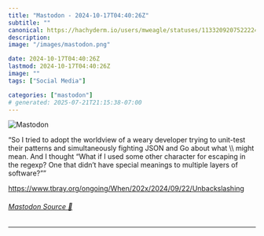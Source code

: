 ```yaml
---
title: "Mastodon - 2024-10-17T04:40:26Z"
subtitle: ""
canonical: https://hachyderm.io/users/mweagle/statuses/113320920752222490
description:
image: "/images/mastodon.png"

date: 2024-10-17T04:40:26Z
lastmod: 2024-10-17T04:40:26Z
image: ""
tags: ["Social Media"]

categories: ["mastodon"]
# generated: 2025-07-21T21:15:38-07:00
---
```

![Mastodon](/images/mastodon.png)

<p>“So I tried to adopt the worldview of a weary developer trying to unit-test their patterns and simultaneously fighting JSON and Go about what \\ might mean. And I thought “What if I used some other character for escaping in the regexp? One that didn’t have special meanings to multiple layers of software?””</p><p><a href="https://www.tbray.org/ongoing/When/202x/2024/09/22/Unbackslashing" target="_blank" rel="nofollow noopener noreferrer" translate="no"><span class="invisible">https://www.</span><span class="ellipsis">tbray.org/ongoing/When/202x/20</span><span class="invisible">24/09/22/Unbackslashing</span></a></p>


###### [Mastodon Source 🐘](https://hachyderm.io/@mweagle/113320920752222490)

___
